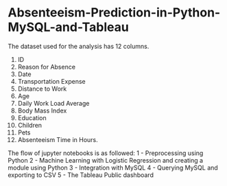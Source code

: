 # Absenteeism-Prediction-in-Python-MySQL-and-Tableau
The dataset used for the analysis has 12 columns.
 1. ID
 2. Reason for Absence
 3. Date
 4. Transportation Expense
 5. Distance to Work
 6. Age
 7. Daily Work Load Average
 8. Body Mass Index
 9. Education
10. Children
11. Pets
12. Absenteeism Time in Hours.

The flow of jupyter notebooks is as followed:
1 - Preprocessing using Python
2 - Machine Learning with Logistic Regression and creating a module using Python
3 - Integration with MySQL
4 - Querying MySQL and exporting to CSV
5 - The Tableau Public dashboard
